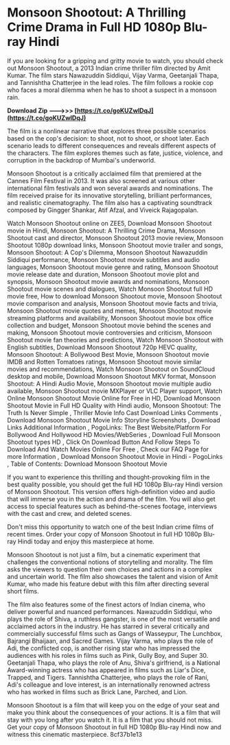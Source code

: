 
 
# Monsoon Shootout: A Thrilling Crime Drama in Full HD 1080p Blu-ray Hindi
 
If you are looking for a gripping and gritty movie to watch, you should check out Monsoon Shootout, a 2013 Indian crime thriller film directed by Amit Kumar. The film stars Nawazuddin Siddiqui, Vijay Varma, Geetanjali Thapa, and Tannishtha Chatterjee in the lead roles. The film follows a rookie cop who faces a moral dilemma when he has to shoot a suspect in a monsoon rain.
 
**Download Zip --->>> [https://t.co/goKUZwlDqJ](https://t.co/goKUZwlDqJ)**


 
The film is a nonlinear narrative that explores three possible scenarios based on the cop's decision: to shoot, not to shoot, or shoot later. Each scenario leads to different consequences and reveals different aspects of the characters. The film explores themes such as fate, justice, violence, and corruption in the backdrop of Mumbai's underworld.
 
Monsoon Shootout is a critically acclaimed film that premiered at the Cannes Film Festival in 2013. It was also screened at various other international film festivals and won several awards and nominations. The film received praise for its innovative storytelling, brilliant performances, and realistic cinematography. The film also has a captivating soundtrack composed by Gingger Shankar, Atif Afzal, and Viveick Rajagopalan.
 
Watch Monsoon Shootout online on ZEE5,  Download Monsoon Shootout movie in Hindi,  Monsoon Shootout: A Thrilling Crime Drama,  Monsoon Shootout cast and director,  Monsoon Shootout 2013 movie review,  Monsoon Shootout 1080p download links,  Monsoon Shootout movie trailer and songs,  Monsoon Shootout: A Cop's Dilemma,  Monsoon Shootout Nawazuddin Siddiqui performance,  Monsoon Shootout movie subtitles and audio languages,  Monsoon Shootout movie genre and rating,  Monsoon Shootout movie release date and duration,  Monsoon Shootout movie plot and synopsis,  Monsoon Shootout movie awards and nominations,  Monsoon Shootout movie scenes and dialogues,  Watch Monsoon Shootout full HD movie free,  How to download Monsoon Shootout movie,  Monsoon Shootout movie comparison and analysis,  Monsoon Shootout movie facts and trivia,  Monsoon Shootout movie quotes and memes,  Monsoon Shootout movie streaming platforms and availability,  Monsoon Shootout movie box office collection and budget,  Monsoon Shootout movie behind the scenes and making,  Monsoon Shootout movie controversies and criticism,  Monsoon Shootout movie fan theories and predictions,  Watch Monsoon Shootout with English subtitles,  Download Monsoon Shootout 720p HEVC quality,  Monsoon Shootout: A Bollywood Best Movie,  Monsoon Shootout movie IMDB and Rotten Tomatoes ratings,  Monsoon Shootout movie similar movies and recommendations,  Watch Monsoon Shootout on SoundCloud desktop and mobile,  Download Monsoon Shootout MKV format,  Monsoon Shootout: A Hindi Audio Movie,  Monsoon Shootout movie multiple audio available,  Monsoon Shootout movie MXPlayer or VLC Player support,  Watch Online Monsoon Shootout Movie Online for Free in HD,  Download Monsoon Shootout Movie in Full HD Quality with Hindi audio,  Monsoon Shootout: The Truth Is Never Simple ,  Thriller Movie Info Cast Download Links Comments ,  Download Monsoon Shootout Movie Info Storyline Screenshots ,  Download Links Additional Information ,  PogoLinks: The Best Website/Platform For Bollywood And Hollywood HD Movies/WebSeries ,  Download Full Monsoon Shootout types HD ,  Click On Download Button And Follow Steps To Download And Watch Movies Online For Free ,  Check our FAQ Page for more Information ,  Download Monsoon Shootout Movie in Hindi - PogoLinks ,  Table of Contents: Download Monsoon Shootout Movie
 
If you want to experience this thrilling and thought-provoking film in the best quality possible, you should get the full HD 1080p Blu-ray Hindi version of Monsoon Shootout. This version offers high-definition video and audio that will immerse you in the action and drama of the film. You will also get access to special features such as behind-the-scenes footage, interviews with the cast and crew, and deleted scenes.
 
Don't miss this opportunity to watch one of the best Indian crime films of recent times. Order your copy of Monsoon Shootout in full HD 1080p Blu-ray Hindi today and enjoy this masterpiece at home.
  
Monsoon Shootout is not just a film, but a cinematic experiment that challenges the conventional notions of storytelling and morality. The film asks the viewers to question their own choices and actions in a complex and uncertain world. The film also showcases the talent and vision of Amit Kumar, who made his feature debut with this film after directing several short films.
 
The film also features some of the finest actors of Indian cinema, who deliver powerful and nuanced performances. Nawazuddin Siddiqui, who plays the role of Shiva, a ruthless gangster, is one of the most versatile and acclaimed actors in the industry. He has starred in several critically and commercially successful films such as Gangs of Wasseypur, The Lunchbox, Bajrangi Bhaijaan, and Sacred Games. Vijay Varma, who plays the role of Adi, the conflicted cop, is another rising star who has impressed the audiences with his roles in films such as Pink, Gully Boy, and Super 30. Geetanjali Thapa, who plays the role of Anu, Shiva's girlfriend, is a National Award-winning actress who has appeared in films such as Liar's Dice, Trapped, and Tigers. Tannishtha Chatterjee, who plays the role of Rani, Adi's colleague and love interest, is an internationally renowned actress who has worked in films such as Brick Lane, Parched, and Lion.
 
Monsoon Shootout is a film that will keep you on the edge of your seat and make you think about the consequences of your actions. It is a film that will stay with you long after you watch it. It is a film that you should not miss. Get your copy of Monsoon Shootout in full HD 1080p Blu-ray Hindi now and witness this cinematic masterpiece.
 8cf37b1e13
 
